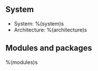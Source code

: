 ## System

- System: %(system)s
- Architecture: %(architecture)s

## Modules and packages

%(modules)s
